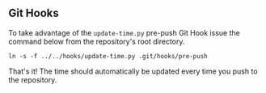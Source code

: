## Git Hooks

To take advantage of the `update-time.py` pre-push Git Hook issue the command below from the repository's root directory. 

```ln -s -f ../../hooks/update-time.py .git/hooks/pre-push```

That's it! The time should automatically be updated every time you push to the repository.
